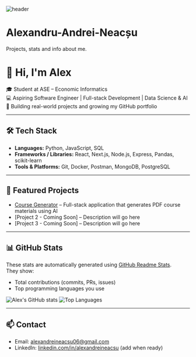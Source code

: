 ![header](https://capsule-render.vercel.app/api?type=wave&color=gradient&height=200&section=header&text=Hi%20I'm%20Alex%20👋&fontSize=40&fontAlignY=35)

# Alexandru-Andrei-Neacșu
Projects, stats and info about me.
# 👋 Hi, I'm Alex

🎓 Student at ASE – Economic Informatics  
💻 Aspiring Software Engineer | Full-stack Development | Data Science & AI  
🚀 Building real-world projects and growing my GitHub portfolio

---

## 🛠 Tech Stack
- **Languages:** Python, JavaScript, SQL  
- **Frameworks / Libraries:** React, Next.js, Node.js, Express, Pandas, scikit-learn  
- **Tools & Platforms:** Git, Docker, Postman, MongoDB, PostgreSQL  

---

## 📌 Featured Projects
- [Course Generator](https://github.com/AlexAndrei18/course-generator) – Full-stack application that generates PDF course materials using AI  
- [Project 2 - Coming Soon] – Description will go here  
- [Project 3 - Coming Soon] – Description will go here  

---

## 📊 GitHub Stats
These stats are automatically generated using [GitHub Readme Stats](https://github.com/anuraghazra/github-readme-stats).  
They show:
- Total contributions (commits, PRs, issues)  
- Top programming languages you use  

![Alex's GitHub stats](https://github-readme-stats.vercel.app/api?username=AlexAndrei18&show_icons=true&theme=radical)
![Top Languages](https://github-readme-stats.vercel.app/api/top-langs/?username=AlexAndrei18&layout=compact&theme=radical)

---

## 📫 Contact
- Email: alexandreineacsu06@gmail.com  
- LinkedIn: [linkedin.com/in/alexandreineacsu](#) (add when ready)

